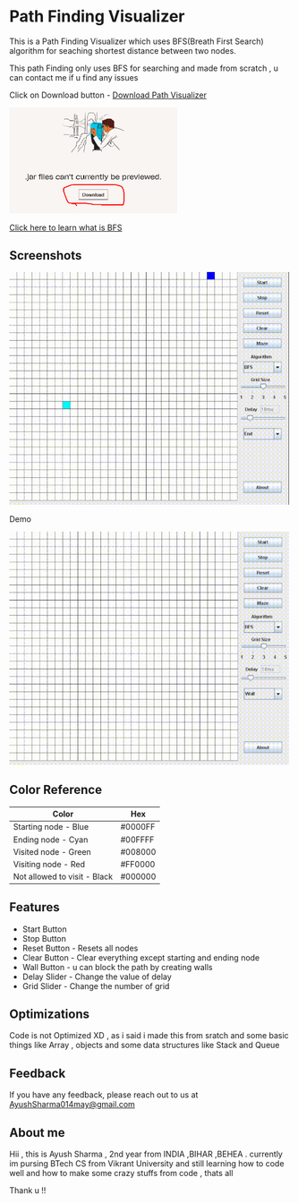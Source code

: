 
# Path Finding Visualizer

This is a Path Finding Visualizer which uses BFS(Breath First Search) algorithm for seaching shortest distance between two nodes.

This path Finding only uses BFS for searching and made from scratch , u can contact me if u find any issues




Click on Download button -
[Download Path Visualizer](https://www.dropbox.com/s/ex7qg6z69sp9io7/PathFinding.jar?dl=0)

<img src="Screenshot_6.png" width="300">

[Click here to learn what is BFS](https://www.geeksforgeeks.org/breadth-first-search-or-bfs-for-a-graph/)


## Screenshots

<img src="Visualizer.gif" width="500">



Demo 



<img src="Demo2.gif" width="500">
<br/>


## Color Reference

| Color             | Hex                                                                |
| ----------------- | ------------------------------------------------------------------ |
| Starting node - Blue |  #0000FF |
| Ending node - Cyan |  #00FFFF|
| Visited node - Green | #008000 |
| Visiting node - Red |  #FF0000 |
| Not allowed to visit - Black |  #000000 |


## Features

- Start Button
- Stop Button 
- Reset Button - Resets all nodes
- Clear Button - Clear everything except starting and ending node 
- Wall Button - u can block the path by creating walls 
- Delay Slider - Change the value of delay
- Grid Slider - Change the number of grid 
## Optimizations

Code is not Optimized XD , as i said i made this from sratch and some basic things like Array , objects and some data structures like Stack and Queue


## Feedback

If you have any feedback, please reach out to us at AyushSharma014may@gmail.com


## About me 

Hii , this is Ayush Sharma , 2nd year from INDIA ,BIHAR ,BEHEA .
currently im pursing BTech CS from Vikrant University and still learning how to code well and how to make some crazy stuffs from code , thats all 

Thank u !!
